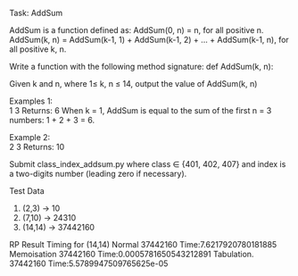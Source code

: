 Task: AddSum 

AddSum is a function defined as:
AddSum(0, n) = n, for all positive n.
AddSum(k, n) = AddSum(k-1, 1) + AddSum(k-1, 2) + … + AddSum(k-1, n), for all positive k, n.


Write a function with the following method signature:   def AddSum(k, n):

Given k and n, where 1≤ k, n ≤ 14, output the value of AddSum(k, n)

Examples 1:        
1 3
Returns: 6
When k = 1, AddSum is equal to the sum of the first n = 3 numbers: 1 + 2 + 3 = 6.


Example 2:        
2 3
Returns: 10

Submit class_index_addsum.py where class ∈ {401, 402, 407} and index is a two-digits number (leading zero if necessary).

Test Data
1) (2,3) → 10
2) (7,10) → 24310
3) (14,14) → 37442160


RP Result Timing for (14,14)
Normal           37442160    Time:7.6217920780181885
Memoisation 37442160    Time:0.0005781650543212891
Tabulation.     37442160    Time:5.5789947509765625e-05